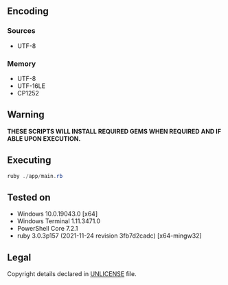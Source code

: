 ## Encoding

### Sources

- UTF-8

### Memory

- UTF-8
- UTF-16LE
- CP1252

## Warning

**THESE SCRIPTS WILL INSTALL REQUIRED GEMS WHEN REQUIRED AND IF ABLE UPON EXECUTION.**

## Executing

```ps1
ruby ./app/main.rb
```

## Tested on

- Windows 10.0.19043.0 [x64]
- Windows Terminal 1.11.3471.0
- PowerShell Core 7.2.1
- ruby 3.0.3p157 (2021-11-24 revision 3fb7d2cadc) [x64-mingw32]

## Legal

Copyright details declared in [UNLICENSE] file.

[UNLICENSE]:
  </UNLICENSE>
  
